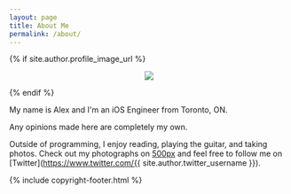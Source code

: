 ```yaml
---
layout: page
title: About Me
permalink: /about/
---
```


{% if site.author.profile_image_url %}
<p align="center">
  <img class="profile-large" src="{{ site.author.profile_image_url }}?size=200">
</p>
{% endif %}

My name is Alex and I'm an iOS Engineer from Toronto, ON.

Any opinions made here are completely my own.

Outside of programming, I enjoy reading, playing the guitar, and taking photos.
Check out my photographs on [500px](https://500px.com/{{site.author.five_hundred_username}}) and feel free to follow me on [Twitter](https://www.twitter.com/{{ site.author.twitter_username }}).

{% include copyright-footer.html %}
